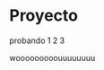 Proyecto
========

probando 1 2 3 
<html>
<heada>
</head>
<body>
<p>
wooooooooouuuuuuuu

</p>
</body>
</html>
